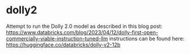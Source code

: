 # dolly2

Attempt to run the Dolly 2.0 model as described in this blog post:
https://www.databricks.com/blog/2023/04/12/dolly-first-open-commercially-viable-instruction-tuned-llm
instructions can be found here:
https://huggingface.co/databricks/dolly-v2-12b


